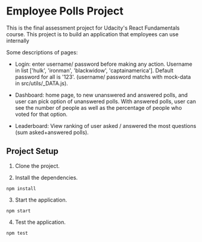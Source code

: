 # Employee Polls Project

This is the final assessment project for Udacity's React Fundamentals course.
This project is to build an application that employees can use internally


Some descriptions of pages:

- Login: enter username/ password before making any action.
  Username in list ['hulk', 'ironman', 'blackwidow', 'captainamerica']. Default password for all is '123'.
  (username/ password matchs with mock-data in src/utils/\_DATA.js).

- Dashboard: home page, to new unanswered and answered polls, and user can pick option of unanswered polls.
  With answered polls, user can see the number of people as well as the percentage of people who voted for that option.

- Leaderboard: View ranking of user asked / answered the most questions (sum asked+answered polls).

## Project Setup

1. Clone the project.

2. Install the dependencies.

```
npm install
```

3. Start the application.

```
npm start
```

4. Test the application.

```
npm test
```
